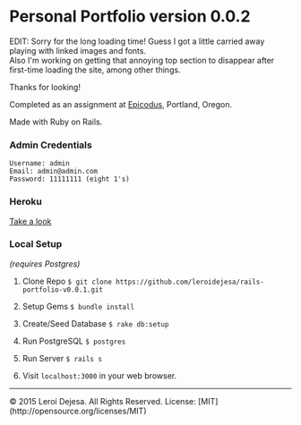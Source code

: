 # Personal Portfolio version 0.0.2

EDIT: Sorry for the long loading time! Guess I got a little carried away playing with linked images and fonts.
<br>Also I'm working on getting that annoying top section to disappear after first-time loading the site, among other things.

Thanks for looking!


Completed as an assignment at [Epicodus](www.epicodus.com), Portland, Oregon.

Made with Ruby on Rails.

### Admin Credentials
```
Username: admin
Email: admin@admin.com
Password: 11111111 (eight 1's)
```
### Heroku
[Take a look](https://nameless-inlet-8355.herokuapp.com/)

### Local Setup
*(requires Postgres)*

1. Clone Repo `$ git clone https://github.com/leroidejesa/rails-portfolio-v0.0.1.git`

2. Setup Gems `$ bundle install`

3. Create/Seed Database `$ rake db:setup`

4. Run PostgreSQL `$ postgres`

5. Run Server `$ rails s`

6. Visit `localhost:3000` in your web browser.


<hr>
© 2015 Leroi Dejesa. All Rights Reserved. License: [MIT](http://opensource.org/licenses/MIT)
